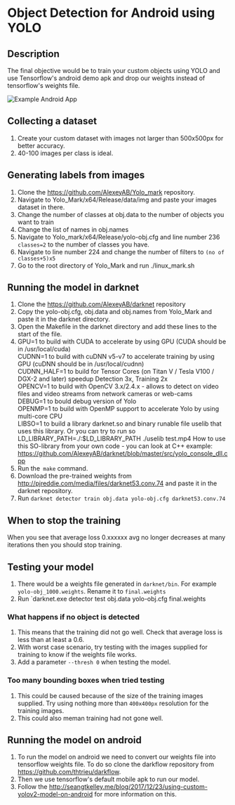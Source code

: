 # Object Detection for Android using YOLO

## Description
The final objective would be to train your custom objects using YOLO and use Tensorflow's android demo apk and drop our weights instead of tensorflow's weights file.

![Example Android App](https://cdn-images-1.medium.com/max/1600/0*tjFSNqz0AshUSw4N.jpeg)

## Collecting a dataset
1. Create your custom dataset with images not larger than 500x500px for better accuracy.
2. 40-100 images per class is ideal.

## Generating labels from images
1. Clone the https://github.com/AlexeyAB/Yolo_mark repository.
2. Navigate to Yolo_Mark/x64/Release/data/img and paste your images dataset in there.
3. Change the number of classes at obj.data to the number of objects you want to train
4. Change the list of names in obj.names
5. Navigate to Yolo_mark/x64/Release/yolo-obj.cfg and line number 236 `classes=2` to the number of classes you have.
6. Navigate to line number 224 and change the number of filters to `(no of classes+5)x5`
7. Go to the root directory of Yolo_Mark and run ./linux_mark.sh

## Running the model in darknet
1. Clone the https://github.com/AlexeyAB/darknet repository
2. Copy the yolo-obj.cfg, obj.data and obj.names from Yolo_Mark and paste it in the darknet directory.
3. Open the Makefile in the darknet directory and add these lines to the start of the file.
4. GPU=1 to build with CUDA to accelerate by using GPU (CUDA should be in /usr/local/cuda) <br>
   CUDNN=1 to build with cuDNN v5-v7 to accelerate training by using GPU (cuDNN should be in /usr/local/cudnn)<br>
   CUDNN_HALF=1 to build for Tensor Cores (on Titan V / Tesla V100 / DGX-2 and later) speedup Detection 3x, Training 2x<br>
   OPENCV=1 to build with OpenCV 3.x/2.4.x - allows to detect on video files and video streams from network cameras or web-cams<br>
   DEBUG=1 to bould debug version of Yolo<br>
   OPENMP=1 to build with OpenMP support to accelerate Yolo by using multi-core CPU<br>
   LIBSO=1 to build a library darknet.so and binary runable file uselib that uses this library. Or you can try to run so     LD_LIBRARY_PATH=./:$LD_LIBRARY_PATH ./uselib test.mp4 How to use this SO-library from your own code - you can look at C++ example: https://github.com/AlexeyAB/darknet/blob/master/src/yolo_console_dll.cpp
5. Run the` make` command.
6. Download the pre-trained weights from http://pjreddie.com/media/files/darknet53.conv.74 and paste it in the darknet repository.
7. Run `darknet detector train obj.data yolo-obj.cfg darknet53.conv.74`

## When to stop the training
When you see that average loss 0.xxxxxx avg no longer decreases at many iterations then you should stop training.

## Testing your model
1. There would be a weights file generated in `darknet/bin`. For example `yolo-obj_1000.weights`. Rename it to `final.weights`
2. Run `darknet.exe detector test obj.data yolo-obj.cfg final.weights

### What happens if no object is detected
1. This means that the training did not go well. Check that average loss is less than at least a 0.6.
2. With worst case scenario, try testing with the images supplied for training to know if the weights file works.
3. Add a parameter `--thresh 0` when testing the model.

### Too many bounding boxes when tried testing
1. This could be caused because of the size of the training images supplied. Try using nothing more than `400x400px` resolution for the training images.
2. This could also meman training had not gone well.

## Running the model on android
1. To run the model on android we need to convert our weights file into tensorflow weights file. To do so clone the darkflow repository from https://github.com/thtrieu/darkflow.
2. Then we use tensorflow's default mobile apk to run our model.
3. Follow the http://seangtkelley.me/blog/2017/12/23/using-custom-yolov2-model-on-android for more information on this.

